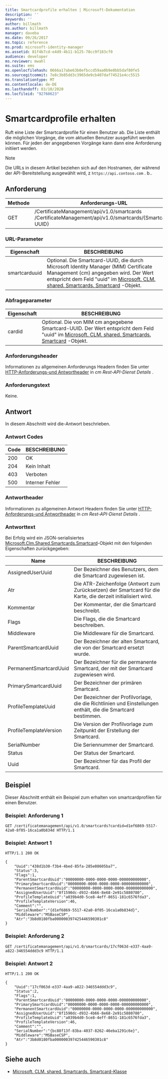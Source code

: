 ```yaml
---
title: Smartcardprofile erhalten | Microsoft-Dokumentation
description: ''
keywords: ''
author: billmath
ms.author: billmath
manager: daveba
ms.date: 09/26/2017
ms.topic: reference
ms.prod: microsoft-identity-manager
ms.assetid: 81f4b7cd-e4d9-4b11-b125-78cc9f183cf0
audience: developer
ms.reviewer: mwahl
ms.suite: ems
ms.openlocfilehash: 0666a17abe63b0efbccd59aa0b9e0bb5daf80fe5
ms.sourcegitcommit: 7e8c3b85dd3c3965de9cb407daf74521e4cc5515
ms.translationtype: MT
ms.contentlocale: de-DE
ms.lasthandoff: 03/10/2020
ms.locfileid: "92760623"
---
```

# <a name="get-smart-card-profiles"></a>Smartcardprofile erhalten
Ruft eine Liste der Smartcardprofile für einen Benutzer ab. Die Liste enthält die möglichen Vorgänge, die vom aktuellen Benutzer ausgeführt werden können. Für jeden der angegebenen Vorgänge kann dann eine Anforderung initiiert werden.

>[!NOTE]
>Die URLs in diesem Artikel beziehen sich auf den Hostnamen, der während der API-Bereitstellung ausgewählt wird, z `https://api.contoso.com` . b..

## <a name="request"></a>Anforderung

Methode  |Anforderungs-URL  
---------|---------
GET     |/CertificateManagement/api/v1.0/smartcards <br/> /CertificateManagement/api/v1.0/smartcards/{Smartcard-UUID}


### <a name="url-parameters"></a>URL-Parameter

Eigenschaft| BESCHREIBUNG
---------|--------
smartcarduuid | Optional. Die Smartcard-UUID, die durch Microsoft Identity Manager (MIM) Certificate Management (cm) angegeben wird. Der Wert entspricht dem Feld "uuid" im [Microsoft. CLM. shared. Smartcards. Smartcard](http://msdn.microsoft.com/library/microsoft.clm.shared.smartcards.smartcard.aspx) -Objekt.

### <a name="query-parameters"></a>Abfrageparameter

Eigenschaft| BESCHREIBUNG
---------|--------
cardid | Optional. Die von MIM cm angegebene Smartcard-UUID. Der Wert entspricht dem Feld "uuid" im [Microsoft. CLM. shared. Smartcards. Smartcard](http://msdn.microsoft.com/library/microsoft.clm.shared.smartcards.smartcard.aspx) -Objekt.

### <a name="request-headers"></a>Anforderungsheader
Informationen zu allgemeinen Anforderungs Headern finden Sie unter [HTTP-Anforderungs-und Antwortheader](certificate-management-rest-api-service-details.md#http-request-and-response-headers) in *cm Rest-API-Dienst Details* .

### <a name="request-body"></a>Anforderungstext
Keine.

## <a name="response"></a>Antwort
In diesem Abschnitt wird die-Antwort beschrieben.

### <a name="response-codes"></a>Antwort Codes

Code  |BESCHREIBUNG  
---------|---------
200 | OK
204 | Kein Inhalt
403 | Verboten
500 | Interner Fehler

### <a name="response-headers"></a>Antwortheader
Informationen zu allgemeinen Antwort Headern finden Sie unter [HTTP-Anforderungs-und Antwortheader](certificate-management-rest-api-service-details.md#http-request-and-response-headers) in *cm Rest-API-Dienst Details* .

### <a name="response-body"></a>Antworttext
Bei Erfolg wird ein JSON-serialisiertes [Microsoft.Clm.Shared.Smartcards.Smartcard](http://msdn.microsoft.com/library/microsoft.clm.shared.smartcards.smartcard.aspx)-Objekt mit den folgenden Eigenschaften zurückgegeben:

Name | BESCHREIBUNG
-----|-----------
AssignedUserUuid | Der Bezeichner des Benutzers, dem die Smartcard zugewiesen ist.
Atr | Die ATR-Zeichenfolge (Antwort zum Zurücksetzen) der Smartcard für die Karte, die derzeit initialisiert wird.
Kommentar | Der Kommentar, der die Smartcard beschreibt.
Flags | Die Flags, die die Smartcard beschreiben.
Middleware | Die Middleware für die Smartcard.
ParentSmartcardUuid | Der Bezeichner der alten Smartcard, die von der Smartcard ersetzt wurde.
PermanentSmartcardUuid | Der Bezeichner für die permanente Smartcard, der mit der Smartcard zugewiesen wird.
PrimarySmartcardUuid | Der Bezeichner der primären Smartcard.
ProfileTemplateUuid | Der Bezeichner der Profilvorlage, die die Richtlinien und Einstellungen enthält, die die Smartcard bestimmen.
ProfileTemplateVersion | Die Version der Profilvorlage zum Zeitpunkt der Erstellung der Smartcard.
SerialNumber | Die Seriennummer der Smartcard.
Status | Der Status der Smartcard.
Uuid | Der Bezeichner für das Profil der Smartcard.

## <a name="example"></a>Beispiel
Dieser Abschnitt enthält ein Beispiel zum erhalten von smartcardprofilen für einen Benutzer.

### <a name="example-request-1"></a>Beispiel: Anforderung 1

```
GET /certificatemanagement/api/v1.0/smartcards?cardid=d1ef6869-5517-42a0-8f05-16ca1a0b834d HTTP/1.1
```

### <a name="example-response-1"></a>Beispiel: Antwort 1

```
HTTP/1.1 200 OK

{
    "Uuid":"438d1b30-f3b4-4bed-85fa-285e08605ba7",
    "Status":3,
    "Flags":1,
    "ParentSmartcardUuid":"00000000-0000-0000-0000-000000000000",
    "PrimarySmartcardUuid":"00000000-0000-0000-0000-000000000000",
    "PermanentSmartcardUuid":"00000000-0000-0000-0000-000000000000",
    "AssignedUserUuid":"8f1590dc-d932-4b66-8e68-2e91c5880780",
    "ProfileTemplateUuid":"a039b4d0-5ce8-4eff-8651-181c6576fda3",
    "ProfileTemplateVersion":46,
    "Comment":"",
    "SerialNumber":"{d1ef6869-5517-42a0-8f05-16ca1a0b834d}",
    "Middleware":"MSBaseCSP",
    "Atr":"3b8d0180fba000000397425446590301c8"
}
```       

### <a name="example-request-2"></a>Beispiel: Anforderung 2

```
GET /certificatemanagement/api/v1.0/smartcards/17cf063d-e337-4aa9-a822-346554ddd3c9 HTTP/1.1
```

### <a name="example-response-2"></a>Beispiel: Antwort 2

```
HTTP/1.1 200 OK

{
    "Uuid":"17cf063d-e337-4aa9-a822-346554ddd3c9",
    "Status":2,
    "Flags":1,
    "ParentSmartcardUuid":"00000000-0000-0000-0000-000000000000",
    "PrimarySmartcardUuid":"00000000-0000-0000-0000-000000000000",
    "PermanentSmartcardUuid":"00000000-0000-0000-0000-000000000000",
    "AssignedUserUuid":"8f1590dc-d932-4b66-8e68-2e91c5880780",
    "ProfileTemplateUuid":"a039b4d0-5ce8-4eff-8651-181c6576fda3",
    "ProfileTemplateVersion":46,
    "Comment":"",
    "SerialNumber":"{bc88f13f-83ba-4037-8262-46eba1291c6e}",
    "Middleware":"MSBaseCSP",
    "Atr":"3b8d0180fba000000397425446590301c8"
}
```     

## <a name="see-also"></a>Siehe auch

- [Microsoft. CLM. shared. Smartcards. Smartcard-Klasse](https://msdn.microsoft.com/library/microsoft.clm.shared.smartcards.smartcard.aspx)

